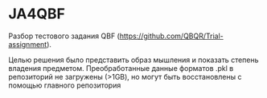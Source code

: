 # JA4QBF
Разбор тестового задания QBF (https://github.com/QBQR/Trial-assignment).

Целью решения было представить образ мышления и показать степень владения предметом. 
Преобработанные данные форматов .pkl в репозиторий не загружены (>1GB), но могут быть восстановлены с помощью главного репозитория
